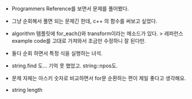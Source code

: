 - Programmers Reference를 보면서 문제를 풀어봤다.
- 그냥 순회해서 풀면 되는 문제긴 한데, c++ 의 함수를 써보고 싶었다.
- algorithm 템플릿에 for_each()와 transform이라는 메소드가 있다. > 레퍼런스 example code를 고대로 가져와서 조금만 수정하니 잘 된다만.
- 둘다 순회 하면서 특정 식을 실행하는 녀석.
- string.find 도... 기억 못 했었고. string::npos도.

- 문제 자체는 아스키 숫자로 비교하면서 for문 순환하는 편이 제일 좋다고 생각해요.

- string length
